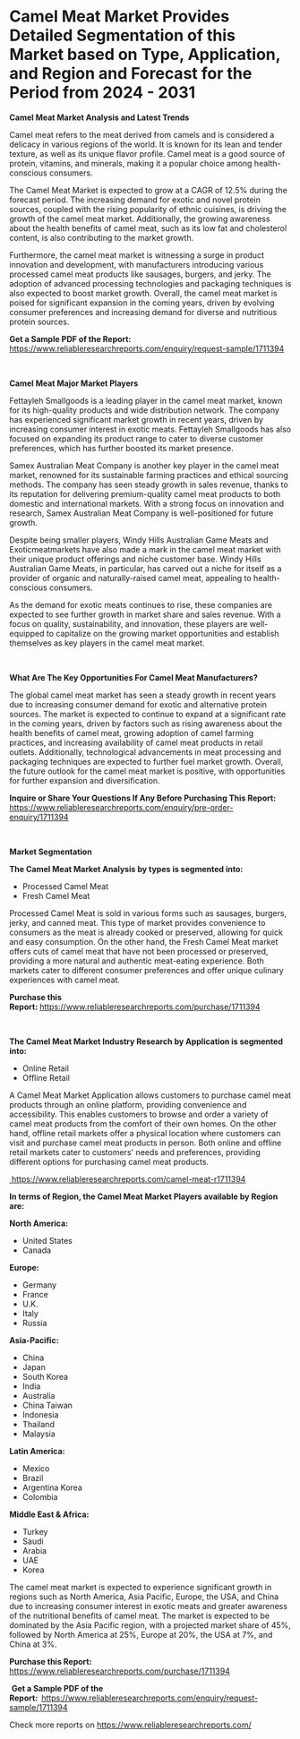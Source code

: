 <p><h1>Camel Meat Market Provides Detailed Segmentation of this Market based on Type, Application, and Region and Forecast for the Period from 2024 - 2031</h1></p><p><strong>Camel Meat Market Analysis and Latest Trends</strong></p>
<p><p>Camel meat refers to the meat derived from camels and is considered a delicacy in various regions of the world. It is known for its lean and tender texture, as well as its unique flavor profile. Camel meat is a good source of protein, vitamins, and minerals, making it a popular choice among health-conscious consumers.</p><p>The Camel Meat Market is expected to grow at a CAGR of 12.5% during the forecast period. The increasing demand for exotic and novel protein sources, coupled with the rising popularity of ethnic cuisines, is driving the growth of the camel meat market. Additionally, the growing awareness about the health benefits of camel meat, such as its low fat and cholesterol content, is also contributing to the market growth.</p><p>Furthermore, the camel meat market is witnessing a surge in product innovation and development, with manufacturers introducing various processed camel meat products like sausages, burgers, and jerky. The adoption of advanced processing technologies and packaging techniques is also expected to boost market growth. Overall, the camel meat market is poised for significant expansion in the coming years, driven by evolving consumer preferences and increasing demand for diverse and nutritious protein sources.</p></p>
<p><strong>Get a Sample PDF of the Report:&nbsp;</strong> <a href="https://www.reliableresearchreports.com/enquiry/request-sample/1711394">https://www.reliableresearchreports.com/enquiry/request-sample/1711394</a></p>
<p>&nbsp;</p>
<p><strong>Camel Meat Major Market Players</strong></p>
<p><p>Fettayleh Smallgoods is a leading player in the camel meat market, known for its high-quality products and wide distribution network. The company has experienced significant market growth in recent years, driven by increasing consumer interest in exotic meats. Fettayleh Smallgoods has also focused on expanding its product range to cater to diverse customer preferences, which has further boosted its market presence.</p><p>Samex Australian Meat Company is another key player in the camel meat market, renowned for its sustainable farming practices and ethical sourcing methods. The company has seen steady growth in sales revenue, thanks to its reputation for delivering premium-quality camel meat products to both domestic and international markets. With a strong focus on innovation and research, Samex Australian Meat Company is well-positioned for future growth.</p><p>Despite being smaller players, Windy Hills Australian Game Meats and Exoticmeatmarkets have also made a mark in the camel meat market with their unique product offerings and niche customer base. Windy Hills Australian Game Meats, in particular, has carved out a niche for itself as a provider of organic and naturally-raised camel meat, appealing to health-conscious consumers.</p><p>As the demand for exotic meats continues to rise, these companies are expected to see further growth in market share and sales revenue. With a focus on quality, sustainability, and innovation, these players are well-equipped to capitalize on the growing market opportunities and establish themselves as key players in the camel meat market.</p></p>
<p>&nbsp;</p>
<p><strong>What Are The Key Opportunities For Camel Meat Manufacturers?</strong></p>
<p><p>The global camel meat market has seen a steady growth in recent years due to increasing consumer demand for exotic and alternative protein sources. The market is expected to continue to expand at a significant rate in the coming years, driven by factors such as rising awareness about the health benefits of camel meat, growing adoption of camel farming practices, and increasing availability of camel meat products in retail outlets. Additionally, technological advancements in meat processing and packaging techniques are expected to further fuel market growth. Overall, the future outlook for the camel meat market is positive, with opportunities for further expansion and diversification.</p></p>
<p><strong>Inquire or Share Your Questions If Any Before Purchasing This Report:</strong> <a href="https://www.reliableresearchreports.com/enquiry/pre-order-enquiry/1711394">https://www.reliableresearchreports.com/enquiry/pre-order-enquiry/1711394</a></p>
<p>&nbsp;</p>
<p><strong>Market Segmentation</strong></p>
<p><strong>The Camel Meat Market Analysis by types is segmented into:</strong></p>
<p><ul><li>Processed Camel Meat</li><li>Fresh Camel Meat</li></ul></p>
<p><p>Processed Camel Meat is sold in various forms such as sausages, burgers, jerky, and canned meat. This type of market provides convenience to consumers as the meat is already cooked or preserved, allowing for quick and easy consumption. On the other hand, the Fresh Camel Meat market offers cuts of camel meat that have not been processed or preserved, providing a more natural and authentic meat-eating experience. Both markets cater to different consumer preferences and offer unique culinary experiences with camel meat.</p></p>
<p><strong>Purchase this Report:&nbsp;</strong><a href="https://www.reliableresearchreports.com/purchase/1711394">https://www.reliableresearchreports.com/purchase/1711394</a></p>
<p>&nbsp;</p>
<p><strong>The Camel Meat Market Industry Research by Application is segmented into:</strong></p>
<p><ul><li>Online Retail</li><li>Offline Retail</li></ul></p>
<p><p>A Camel Meat Market Application allows customers to purchase camel meat products through an online platform, providing convenience and accessibility. This enables customers to browse and order a variety of camel meat products from the comfort of their own homes. On the other hand, offline retail markets offer a physical location where customers can visit and purchase camel meat products in person. Both online and offline retail markets cater to customers' needs and preferences, providing different options for purchasing camel meat products.</p></p>
<p><a href="https://www.reliableresearchreports.com/camel-meat-r1711394">&nbsp;https://www.reliableresearchreports.com/camel-meat-r1711394</a></p>
<p><strong>In terms of Region, the Camel Meat Market Players available by Region are:</strong></p>
<p>
    <p> <strong> North America: </strong>
        <ul>
            <li>United States</li>
            <li>Canada</li>
        </ul>
        </p> 
    <p> <strong> Europe: </strong>
        <ul>
            <li>Germany</li>
            <li>France</li>
            <li>U.K.</li>
            <li>Italy</li>
            <li>Russia</li>
        </ul>
        </p> 
    <p> <strong> Asia-Pacific: </strong>
        <ul>
            <li>China</li>
            <li>Japan</li>
            <li>South Korea</li>
            <li>India</li>
            <li>Australia</li>
            <li>China Taiwan</li>
            <li>Indonesia</li>
            <li>Thailand</li>
            <li>Malaysia</li>
        </ul>
        </p> 
    <p> <strong> Latin America: </strong>
        <ul>
            <li>Mexico</li>
            <li>Brazil</li>
            <li>Argentina Korea</li>
            <li>Colombia</li>
        </ul>
        </p> 
    <p> <strong> Middle East & Africa: </strong>
        <ul>
            <li>Turkey</li>
            <li>Saudi</li>
            <li>Arabia</li>
            <li>UAE</li>
            <li>Korea</li>
        </ul>
    </p>
    </p>
<p><p>The camel meat market is expected to experience significant growth in regions such as North America, Asia Pacific, Europe, the USA, and China due to increasing consumer interest in exotic meats and greater awareness of the nutritional benefits of camel meat. The market is expected to be dominated by the Asia Pacific region, with a projected market share of 45%, followed by North America at 25%, Europe at 20%, the USA at 7%, and China at 3%.</p></p>
<p><strong>Purchase this Report: </strong><a href="https://www.reliableresearchreports.com/purchase/1711394">https://www.reliableresearchreports.com/purchase/1711394</a></p>
<p>&nbsp;<strong>Get a Sample PDF of the Report:&nbsp;&nbsp;</strong><a href="https://www.reliableresearchreports.com/enquiry/request-sample/1711394">https://www.reliableresearchreports.com/enquiry/request-sample/1711394</a></p>
<p><strong></strong></p>
<p>Check more reports on <a href="https://www.reliableresearchreports.com/">https://www.reliableresearchreports.com/</a></p>